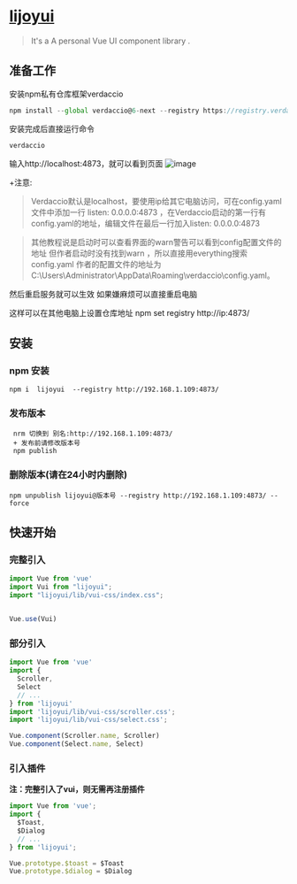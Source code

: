# [lijoyui](http://192.168.1.109:4873/)



> It's a A personal Vue UI component library .

## 准备工作
安装npm私有仓库框架verdaccio
```js
npm install --global verdaccio@6-next --registry https://registry.verdaccio.org/
```
安装完成后直接运行命令
```js
verdaccio
```
输入http://localhost:4873，就可以看到页面
![image](https://github.com/Lingtian007/Vue-demo/assets/48399168/78d77005-c830-4608-aa16-0c982913c92b)

+注意:

>Verdaccio默认是localhost，要使用ip给其它电脑访问，可在config.yaml 文件中添加一行 listen: 0.0.0.0:4873 ，在Verdaccio启动的第一行有config.yaml的地址，编辑文件在最后一行加入listen: 0.0.0.0:4873

>其他教程说是启动时可以查看界面的warn警告可以看到config配置文件的地址
但作者启动时没有找到warn ，所以直接用everything搜索 config.yaml
作者的配置文件的地址为
C:\Users\Administrator\AppData\Roaming\verdaccio\config.yaml。

然后重启服务就可以生效
如果嫌麻烦可以直接重启电脑

这样可以在其他电脑上设置仓库地址 npm set registry http://ip:4873/

## 安装

### npm 安装

```shell
npm i  lijoyui  --registry http://192.168.1.109:4873/
```
### 发布版本

```shell
 nrm 切换到 别名:http://192.168.1.109:4873/
 + 发布前请修改版本号
 npm publish
```
### 删除版本(请在24小时内删除)

```shell
npm unpublish lijoyui@版本号 --registry http://192.168.1.109:4873/ --force
```

## 快速开始

### 完整引入

```javascript
import Vue from 'vue'
import Vui from "lijoyui";
import "lijoyui/lib/vui-css/index.css";


Vue.use(Vui)
```

### 部分引入

```javascript
import Vue from 'vue'
import {
  Scroller,
  Select
  // ...
} from 'lijoyui'
import 'lijoyui/lib/vui-css/scroller.css';
import 'lijoyui/lib/vui-css/select.css';

Vue.component(Scroller.name, Scroller)
Vue.component(Select.name, Select)
```

### 引入插件

**注：完整引入了vui，则无需再注册插件**

```javascript
import Vue from 'vue';
import { 
  $Toast, 
  $Dialog 
  // ...
} from 'lijoyui';

Vue.prototype.$toast = $Toast
Vue.prototype.$dialog = $Dialog
```
 



